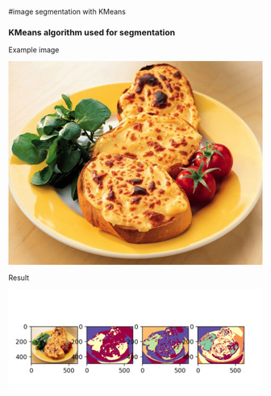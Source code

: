 #image segmentation with KMeans 

### KMeans algorithm used for segmentation

Example image

![Example image](https://github.com/aylna/imageSegmentationKMeans/raw/master/a1.jpg)

Result

![Example image](https://github.com/aylna/imageSegmentationKMeans/raw/master/result1.png)